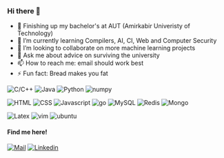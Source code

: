 ### Hi there 👋
- 🔭 Finishing up my bachelor's at AUT (Amirkabir Univeristy of Technology)
- 🌱 I’m currently learning Compilers, AI, CI, Web and Computer Security
- 👯 I’m looking to collaborate on more machine learning projects
- 💬 Ask me about advice on surviving the university
- 📫 How to reach me: email should work best
- ⚡ Fun fact: Bread makes you fat

![C/C++](https://img.shields.io/badge/-C/C++-00599C?style=for-the-badge&logo=C&logoColor=white)
![Java](https://img.shields.io/badge/-Java-ED8B00?style=for-the-badge&logo=java)
![Python](https://img.shields.io/badge/-Python-3776AB?style=for-the-badge&logo=python&logoColor=white)
    ![numpy](https://img.shields.io/badge/-numpy-3776AB?style=for-the-badge&logo=numpy)

![HTML](https://img.shields.io/badge/-HTML-E34F26?style=for-the-badge&logo=html5&logoColor=white)
![CSS](https://img.shields.io/badge/-CSS-1572B6?style=for-the-badge&logo=css3&logoColor=white)
![Javascript](https://img.shields.io/badge/-Javascript-F7DF1E?style=for-the-badge&logo=javascript&logoColor=black)
![go](https://img.shields.io/badge/-Go-00ADD8?style=for-the-badge&logo=go&logoColor=white)
![MySQL](https://img.shields.io/badge/-MySQL-4479A1?style=for-the-badge&logo=mysql&logoColor=white)
![Redis](https://img.shields.io/badge/-Redis-47A248?style=for-the-badge&logo=redis)
![Mongo](https://img.shields.io/badge/-MongoDB-47A248?style=for-the-badge&logo=mongodb&logoColor=white)

![Latex](https://img.shields.io/badge/Latex-E95420?style=for-the-badge&logo=latex)
![vim](https://img.shields.io/badge/Vim-E95420?style=for-the-badge&logo=vim)
![ubuntu](https://img.shields.io/badge/Ubuntu-E95420?style=for-the-badge&logo=ubuntu&logoColor=white)

#### Find me here!
[![Mail](https://img.shields.io/badge/-Mail-D14836?style=for-the-badge&logo=Gmail&logoColor=white)](mailto:behdadmansouri@aut.ac.ir)
[![Linkedin](https://img.shields.io/badge/-LinkedIn-blue?style=for-the-badge&logo=Linkedin&logoColor=white)](https://www.linkedin.com/in/behdad-mansouri-36637715a/)
<!--
[![Website](https://img.shields.io/badge/-Website-grey?style=for-the-badge&logo=google-chrome&logoColor=white)](https://behdadmansouri.github.io/about-me/)
[![Telegram](https://img.shields.io/badge/-Telegram-26A5E4?style=for-the-badge&logo=Telegram&logoColor=white)](https://t.me/MicroTA)
-->


<!--
**behdadmansouri/behdadmansouri** is a ✨ _special_ ✨ repository because its `README.md` (this file) appears on your GitHub profile.

Here are some ideas to get you started:
- 😄 Pronouns: ...
- 🤔 I’m looking for help with ...

-->

